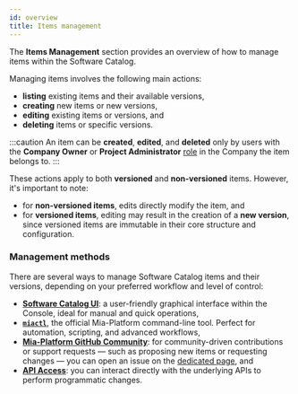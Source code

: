 ```yaml
---
id: overview
title: Items management
---
```


The **Items Management** section provides an overview of how to manage items within the Software Catalog.

Managing items involves the following main actions:

- **listing** existing items and their available versions,
- **creating** new items or new versions,
- **editing** existing items or versions, and
- **deleting** items or specific versions.

:::caution
An item can be **created**, **edited**, and **deleted** only by users with the **Company Owner** or **Project Administrator** [role](/development_suite/identity-and-access-management/console-levels-and-permission-management.md#identity-capabilities-inside-console) in the Company the item belongs to.
:::

These actions apply to both **versioned** and **non-versioned** items. However, it's important to note:

- for **non-versioned items**, edits directly modify the item, and
- for **versioned items**, editing may result in the creation of a **new version**, since versioned items are immutable in their core structure and configuration.

### Management methods

There are several ways to manage Software Catalog items and their versions, depending on your preferred workflow and level of control:

- [**Software Catalog UI**](/software-catalog/items-management/ui.md): a user-friendly graphical interface within the Console, ideal for manual and quick operations,
- [**`miactl`**](/software-catalog/items-management/miactl.md), the official Mia-Platform command-line tool. Perfect for automation, scripting, and advanced workflows,
- [**Mia-Platform GitHub Community**](https://github.com/mia-platform/community): for community-driven contributions or support requests — such as proposing new items or requesting changes — you can open an issue on the [dedicated page](https://github.com/mia-platform/community), and
- [**API Access**](/software-catalog/items-management/api.md): you can interact directly with the underlying APIs to perform programmatic changes.
